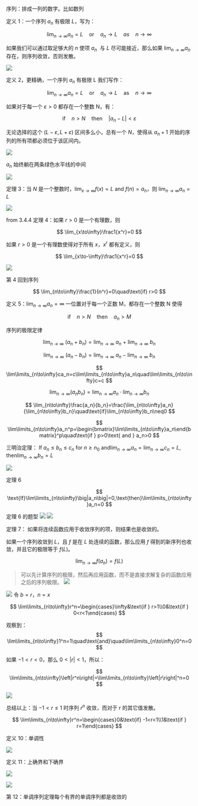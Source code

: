 序列：排成一列的数字。比如数列

定义 1：一个序列 $a_n$ 有极限 $L$，写为：

$$
\lim_{n\to\infty}a_n=L\quad\mathrm{or}\quad a_n\to L \mathrm\quad{as} \quad n\to\infty 
$$

如果我们可以通过取足够大的 $n$ 使项 $a_n$ ​ 与 $L$ 尽可能接近，那么如果 $\lim_{n\to\infty}a_n$  存在，则序列收敛，否则发散。

![](images/Pasted%20image%2020240918084023.png)

定义 2，更精确，一个序列 $a_n$ 有极限 L 我们写作：

$$
\lim_{n\to\infty} a_n=L\quad\mathrm{or}\quad a_n\to L \quad\mathrm{as} \quad n\to\infty 
$$

如果对于每一个 $\varepsilon>0$ 都存在一个整数 N，有：

$$
\text{if}\quad n>N\quad\text{then}\quad\left|a_n-L\right|<\varepsilon 
$$

无论选择的这个 $(L-\varepsilon,L+\varepsilon)$ 区间多么小，总有一个 $N$，使得从 $a_n+1$ 开始的序列的所有项都必须位于该区间内。

![](images/Pasted%20image%2020240918084112.png)

$a_n$ 始终躺在两条绿色水平线的中间

![](images/Pasted%20image%2020240918084252.png)

定理 3：当 $N$ 是一个整数时，$\lim_{x\to\infty}f(x)=L\mathrm{~and~}f(n)=a_n$，则 $\lim_{n\to\infty}a_n=L$

![](images/Pasted%20image%2020240918084638.png)


from 3.4.4
定理 4：如果 $r>0$ 是一个有理数，则

$$
\lim_{x\to\infty}\frac1{x^r}=0
$$

如果 $r>0$ 是一个有理数使得对于所有 $x$，$x^r$ 都有定义，则

$$
\lim_{x\to-\infty}\frac1{x^r}=0
$$

![](images/Pasted%20image%2020240918085035.png)

第 4 回到序列

$$
\lim_{n\to\infty}\frac{1}{n^r}=0\quad\text{if} r>0
$$

定义 5：$\lim_{n\to\infty}a_{n}=\infty$ 一位置对于每一个正数 M，都存在一个整数 N 使得

$$
\text{if}\quad n>N\quad\text{then}\quad a_n>M
$$

序列的极限定律

$$\lim_{n\to\infty}\:(a_n\:+\:b_n)=\lim_{n\to\infty}\:a_n\:+\:\lim_{n\to\infty}\:b_n
$$

$$
\lim_{n\to\infty}\:(a_n-b_n)=\lim_{n\to\infty}\:a_n-\lim_{n\to\infty}\:b_n
$$

$$
\lim\limits_{n\to\infty}ca_n=c\lim\limits_{n\to\infty}a_n\quad\lim\limits_{n\to\infty}c=c
$$


$$
\lim_{n\to\infty}\left(a_{n}b_{n}\right)=\lim_{n\to\infty}a_{n}\cdot\lim_{n\to\infty}b_{n}
$$

$$
\lim_{n\to\infty}\frac{a_n}{b_n}=\frac{\lim_{n\to\infty}a_n}{\lim_{n\to\infty}b_n}\quad\text{if}\lim_{n\to\infty}b_n\neq0
$$

$$
\lim\limits_{n\to\infty}a_n^p=\begin{bmatrix}\lim\limits_{n\to\infty}a_n\end{bmatrix}^p\quad\text{if } p>0\text{ and } a_n>0
$$


三明治定理： $\mathrm{If~}a_n\leqslant b_n\leqslant c_n\mathrm{~for~}n\geqslant n_0\mathrm{~and}\lim_{n\to\infty}a_n=\lim_{n\to\infty}c_n=L,\mathrm{then}\lim_{n\to\infty}b_n=L$

![](images/Pasted%20image%2020240918085600.png)

定理 6

$$
\text{If}\lim\limits_{n\to\infty}\big|a_n\big|=0,\text{then}\lim\limits_{n\to\infty}a_n=0
$$


定理 6 的题型
![](images/Pasted%20image%2020240918090416.png)
![](images/Pasted%20image%2020240918090425.png)


定理 7：
如果将连续函数应用于收敛序列的项，则结果也是收敛的。

如果一个序列收敛到 $L$，且 $f$ 是在 $L$ 处连续的函数，那么应用 $f$ 得到的新序列也收敛，并且它的极限等于 $f(L)$。

$$
\lim_{n\to\infty}f(a_n)=f(L)
$$
> 可以先计算序列的极限，然后再应用函数，而不是直接求解复杂的函数应用之后的序列极限。
> ![](images/Pasted%20image%2020240918090954.png)


![](images/Pasted%20image%2020240918092636.png)
令 $b=r$，$n=x$

$$
\lim\limits_{n\to\infty}r^n=\begin{cases}\infty&\text{if } r>1\\0&\text{if } 0<r<1\end{cases}
$$

观察到：
$$
\lim\limits_{n\to\infty}1^n=1\quad\text{and}\quad\lim\limits_{n\to\infty}0^n=0
$$

如果 $-1< r < 0$，那么 $0 < |r| < 1$，所以：

$$
\lim\limits_{n\to\infty}\left|r^n\right|=\lim\limits_{n\to\infty}\left|r\right|^n=0
$$

![](images/Pasted%20image%2020240918092851.png)

总结以上：当 $-1 < r ≤ 1$ 时序列 $r^n$ 收敛，而对于 r 的其它值发散。

$$
\lim\limits_{n\to\infty}r^n=\begin{cases}0&\text{if} -1<r<1\\1&\text{if } r=1\end{cases}
$$

定义 10：单调性

![](images/Pasted%20image%2020240918092941.png)

定义 11：上确界和下确界

![](images/Pasted%20image%2020240918093753.png)

![](images/Pasted%20image%2020240918093808.png)

第 12：单调序列定理每个有界的单调序列都是收敛的
